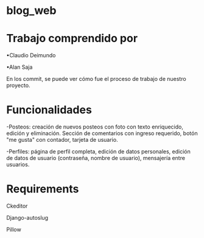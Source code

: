 # blog_web

# Trabajo comprendido por
•Claudio Deimundo

•Alan Saja

En los commit, se puede ver cómo fue el proceso de trabajo de nuestro proyecto.
# Funcionalidades

-Posteos: creación de nuevos posteos con foto con texto enriquecido, edición y eliminación.
Sección de comentarios con ingreso requerido, botón "me gusta" con contador, tarjeta de usuario.

-Perfiles: página de perfil completa, edición de datos personales, edición de datos de usuario (contraseña, nombre de usuario), mensajería entre usuarios.



# Requirements
Ckeditor

Django-autoslug

Pillow
